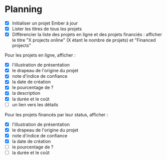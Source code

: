 # Planning

- [x] Initialiser un projet Ember à jour
- [x] Lister les titres de tous les projets
- [x] Différencier la liste des projets en ligne et des projets financiés : afficher le titre "X projects online" (X étant le nombre de projets) et "Financed projects"

Pour les projets en ligne, afficher :
- [x] l'illustration de présentation
- [x] le drapeau de l'origine du projet
- [x] note d'indice de confiance
- [x] la date de création
- [x] le pourcentage de ?
- [x] la description
- [x] la durée et le coût
- [ ] un lien vers les détails

Pour les projets financés par leur status, afficher :
- [x] l'illustration de présentation
- [x] le drapeau de l'origine du projet
- [x] note d'indice de confiance
- [x] la date de création
- [ ] le pourcentage de ?
- [ ] la durée et le coût
